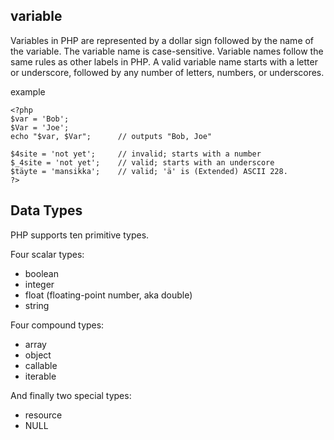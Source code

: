 ## variable 

Variables in PHP are represented by a dollar sign followed by the name of the variable. The variable name is case-sensitive.
Variable names follow the same rules as other labels in PHP. A valid variable name starts with a letter or underscore, followed by any number of letters, numbers, or underscores.

example 

```
<?php
$var = 'Bob';
$Var = 'Joe';
echo "$var, $Var";      // outputs "Bob, Joe"

$4site = 'not yet';     // invalid; starts with a number
$_4site = 'not yet';    // valid; starts with an underscore
$täyte = 'mansikka';    // valid; 'ä' is (Extended) ASCII 228.
?>
```

## Data Types

PHP supports ten primitive types.

Four scalar types:

- boolean
- integer
- float (floating-point number, aka double)
- string

Four compound types:

- array
- object
- callable
- iterable

And finally two special types:

- resource
- NULL




